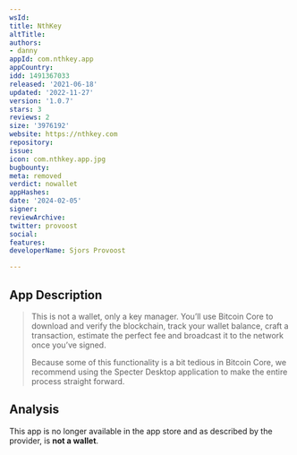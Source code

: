 ```yaml
---
wsId: 
title: NthKey
altTitle: 
authors:
- danny
appId: com.nthkey.app
appCountry: 
idd: 1491367033
released: '2021-06-18'
updated: '2022-11-27'
version: '1.0.7'
stars: 3
reviews: 2
size: '3976192'
website: https://nthkey.com
repository: 
issue: 
icon: com.nthkey.app.jpg
bugbounty: 
meta: removed
verdict: nowallet
appHashes: 
date: '2024-02-05'
signer: 
reviewArchive: 
twitter: provoost
social: 
features: 
developerName: Sjors Provoost

---
```


## App Description

> This is not a wallet, only a key manager. You’ll use Bitcoin Core to download and verify the blockchain, track your wallet balance, craft a transaction, estimate the perfect fee and broadcast it to the network once you’ve signed.
>
> Because some of this functionality is a bit tedious in Bitcoin Core, we recommend using the Specter Desktop application to make the entire process straight forward.

## Analysis 

This app is no longer available in the app store and as described by the provider, is **not a wallet**.
